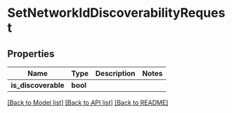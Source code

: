 # SetNetworkIdDiscoverabilityRequest

## Properties

Name | Type | Description | Notes
------------ | ------------- | ------------- | -------------
**is_discoverable** | **bool** |  | 

[[Back to Model list]](../README.md#documentation-for-models) [[Back to API list]](../README.md#documentation-for-api-endpoints) [[Back to README]](../README.md)


